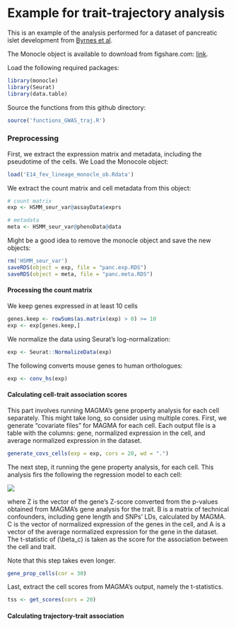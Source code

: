 Example for trait-trajectory analysis
================

This is an example of the analysis performed for a dataset of pancreatic
islet development from [Byrnes et
al](https://doi.org/10.1038/s41467-018-06176-3).

The Monocle object is available to download from figshare.com:
[link](https://figshare.com/articles/dataset/Monocle_Objects_-_V2_Dataset/6783554?backTo=/collections/Lineage_dynamics_of_murine_pancreatic_development_at_single-cell_resolution/4158458).

Load the following required packages:

``` r
library(monocle)
library(Seurat)
library(data.table)
```

Source the functions from this github directory:

``` r
source('functions_GWAS_traj.R')
```

### Preprocessing

First, we extract the expression matrix and metadata, including the
pseudotime of the cells. We Load the Monocole object:

``` r
load('E14_fev_lineage_monocle_ob.Rdata')
```

We extract the count matrix and cell metadata from this object:

``` r
# count matrix
exp <- HSMM_seur_var@assayData$exprs

# metadata
meta <- HSMM_seur_var@phenoData@data
```

Might be a good idea to remove the monocle object and save the new
objects:

``` r
rm('HSMM_seur_var')
saveRDS(object = exp, file = "panc.exp.RDS")
saveRDS(object = meta, file = "panc.meta.RDS")
```

#### Processing the count matrix

We keep genes expressed in at least 10 cells

``` r
genes.keep <- rowSums(as.matrix(exp) > 0) >= 10
exp <- exp[genes.keep,]
```

We normalize the data using Seurat’s log-normalization:

``` r
exp <- Seurat::NormalizeData(exp)
```

The following converts mouse genes to human orthologues:

``` r
exp <- conv_hs(exp)
```

#### Calculating cell-trait association scores

This part involves running MAGMA’s gene property analysis for each cell
separately. This might take long, so consider using multiple cores.
First, we generate “covariate files” for MAGMA for each cell. Each
output file is a table with the columns: gene, normalized expression in
the cell, and average normalized expression in the dataset.

``` r
generate_covs_cells(exp = exp, cors = 20, wd = ".")
```

The next step, it running the gene property analysis, for each cell.
This analysis firs the following the regression model to each cell:

![](C:/Users/shulm/Desktop/GWAS_trajectories/eq.PNG)

where Z is the vector of the gene’s Z-score converted from the p-values
obtained from MAGMA’s gene analysis for the trait. B is a matrix of
technical confounders, including gene length and SNPs’ LDs, calculated
by MAGMA. C is the vector of normalized expression of the genes in the
cell, and A is a vector of the average normalized expression for the
gene in the dataset. The t-statistic of \(\beta_c\) is taken as the
score for the association between the cell and trait.

Note that this step takes even longer.

``` r
gene_prop_cells(cor = 30)
```

Last, extract the cell scores from MAGMA’s output, namely the
t-statistics.

``` r
tss <- get_scores(cors = 20)
```

#### Calculating trajectory-trait association
